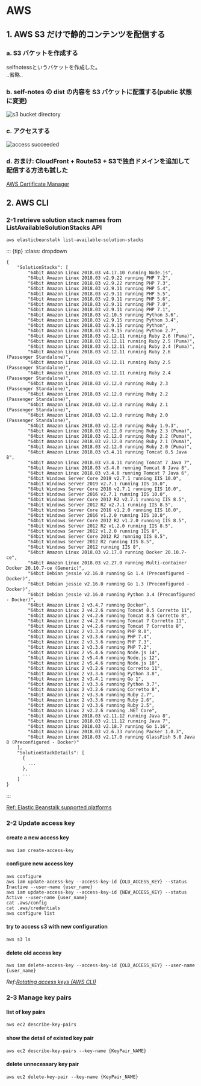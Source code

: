 # AWS

## 1. AWS S3 だけで静的コンテンツを配信する

### a. S3 バケットを作成する

selfnotessというバケットを作成した。  
..省略..

### b. self-notes の dist の内容を S3 バケットに配置する(public 状態に変更)

![s3 bucket directory](../img/cloud-publicly_accessible_suituation.png)

### c. アクセスする

![access succeeded](../img/cloud-success.png)

### d. おまけ: CloudFront + Route53 + S3で独自ドメインを追加して配信する方法も試した

[AWS Certificate Manager](https://us-west-2.console.aws.amazon.com/acm/home?region=us-west-2#/firstrun/)

## 2. AWS CLI

### 2-1 retrieve solution stack names from ListAvailableSolutionStacks API

```
aws elasticbeanstalk list-available-solution-stacks
```

::: {tip}
:class: dropdown
```
{
    "SolutionStacks": [
        "64bit Amazon Linux 2018.03 v4.17.10 running Node.js",
        "64bit Amazon Linux 2018.03 v2.9.22 running PHP 7.2",
        "64bit Amazon Linux 2018.03 v2.9.22 running PHP 7.3",
        "64bit Amazon Linux 2018.03 v2.9.11 running PHP 5.4",
        "64bit Amazon Linux 2018.03 v2.9.11 running PHP 5.5",
        "64bit Amazon Linux 2018.03 v2.9.11 running PHP 5.6",
        "64bit Amazon Linux 2018.03 v2.9.11 running PHP 7.0",
        "64bit Amazon Linux 2018.03 v2.9.11 running PHP 7.1",
        "64bit Amazon Linux 2018.03 v2.10.5 running Python 3.6",
        "64bit Amazon Linux 2018.03 v2.9.15 running Python 3.4",
        "64bit Amazon Linux 2018.03 v2.9.15 running Python",
        "64bit Amazon Linux 2018.03 v2.9.15 running Python 2.7",
        "64bit Amazon Linux 2018.03 v2.12.11 running Ruby 2.6 (Puma)",
        "64bit Amazon Linux 2018.03 v2.12.11 running Ruby 2.5 (Puma)",
        "64bit Amazon Linux 2018.03 v2.12.11 running Ruby 2.4 (Puma)",
        "64bit Amazon Linux 2018.03 v2.12.11 running Ruby 2.6 (Passenger Standalone)",
        "64bit Amazon Linux 2018.03 v2.12.11 running Ruby 2.5 (Passenger Standalone)",
        "64bit Amazon Linux 2018.03 v2.12.11 running Ruby 2.4 (Passenger Standalone)",
        "64bit Amazon Linux 2018.03 v2.12.0 running Ruby 2.3 (Passenger Standalone)",
        "64bit Amazon Linux 2018.03 v2.12.0 running Ruby 2.2 (Passenger Standalone)",
        "64bit Amazon Linux 2018.03 v2.12.0 running Ruby 2.1 (Passenger Standalone)",
        "64bit Amazon Linux 2018.03 v2.12.0 running Ruby 2.0 (Passenger Standalone)",
        "64bit Amazon Linux 2018.03 v2.12.0 running Ruby 1.9.3",
        "64bit Amazon Linux 2018.03 v2.12.0 running Ruby 2.3 (Puma)",
        "64bit Amazon Linux 2018.03 v2.12.0 running Ruby 2.2 (Puma)",
        "64bit Amazon Linux 2018.03 v2.12.0 running Ruby 2.1 (Puma)",
        "64bit Amazon Linux 2018.03 v2.12.0 running Ruby 2.0 (Puma)",
        "64bit Amazon Linux 2018.03 v3.4.11 running Tomcat 8.5 Java 8",
        "64bit Amazon Linux 2018.03 v3.4.11 running Tomcat 7 Java 7",
        "64bit Amazon Linux 2018.03 v3.4.0 running Tomcat 8 Java 8",
        "64bit Amazon Linux 2018.03 v3.4.0 running Tomcat 7 Java 6",
        "64bit Windows Server Core 2019 v2.7.1 running IIS 10.0",
        "64bit Windows Server 2019 v2.7.1 running IIS 10.0",
        "64bit Windows Server Core 2016 v2.7.1 running IIS 10.0",
        "64bit Windows Server 2016 v2.7.1 running IIS 10.0",
        "64bit Windows Server Core 2012 R2 v2.7.1 running IIS 8.5",
        "64bit Windows Server 2012 R2 v2.7.1 running IIS 8.5",
        "64bit Windows Server Core 2016 v1.2.0 running IIS 10.0",
        "64bit Windows Server 2016 v1.2.0 running IIS 10.0",
        "64bit Windows Server Core 2012 R2 v1.2.0 running IIS 8.5",
        "64bit Windows Server 2012 R2 v1.2.0 running IIS 8.5",
        "64bit Windows Server 2012 v1.2.0 running IIS 8",
        "64bit Windows Server Core 2012 R2 running IIS 8.5",
        "64bit Windows Server 2012 R2 running IIS 8.5",
        "64bit Windows Server 2012 running IIS 8",
        "64bit Amazon Linux 2018.03 v2.17.0 running Docker 20.10.7-ce",
        "64bit Amazon Linux 2018.03 v2.27.0 running Multi-container Docker 20.10.7-ce (Generic)",
        "64bit Debian jessie v2.16.0 running Go 1.4 (Preconfigured - Docker)",
        "64bit Debian jessie v2.16.0 running Go 1.3 (Preconfigured - Docker)",
        "64bit Debian jessie v2.16.0 running Python 3.4 (Preconfigured - Docker)",
        "64bit Amazon Linux 2 v3.4.7 running Docker",
        "64bit Amazon Linux 2 v4.2.6 running Tomcat 8.5 Corretto 11",
        "64bit Amazon Linux 2 v4.2.6 running Tomcat 8.5 Corretto 8",
        "64bit Amazon Linux 2 v4.2.6 running Tomcat 7 Corretto 11",
        "64bit Amazon Linux 2 v4.2.6 running Tomcat 7 Corretto 8",
        "64bit Amazon Linux 2 v3.3.6 running PHP 8.0",
        "64bit Amazon Linux 2 v3.3.6 running PHP 7.4",
        "64bit Amazon Linux 2 v3.3.6 running PHP 7.3",
        "64bit Amazon Linux 2 v3.3.6 running PHP 7.2",
        "64bit Amazon Linux 2 v5.4.6 running Node.js 14",
        "64bit Amazon Linux 2 v5.4.6 running Node.js 12",
        "64bit Amazon Linux 2 v5.4.6 running Node.js 10",
        "64bit Amazon Linux 2 v3.2.6 running Corretto 11",
        "64bit Amazon Linux 2 v3.3.6 running Python 3.8",
        "64bit Amazon Linux 2 v3.4.1 running Go 1",
        "64bit Amazon Linux 2 v3.3.6 running Python 3.7",
        "64bit Amazon Linux 2 v3.2.6 running Corretto 8",
        "64bit Amazon Linux 2 v3.3.6 running Ruby 2.7",
        "64bit Amazon Linux 2 v3.3.6 running Ruby 2.6",
        "64bit Amazon Linux 2 v3.3.6 running Ruby 2.5",
        "64bit Amazon Linux 2 v2.2.6 running .NET Core",
        "64bit Amazon Linux 2018.03 v2.11.12 running Java 8",
        "64bit Amazon Linux 2018.03 v2.11.12 running Java 7",
        "64bit Amazon Linux 2018.03 v2.18.7 running Go 1.16",
        "64bit Amazon Linux 2018.03 v2.6.33 running Packer 1.0.3",
        "64bit Amazon Linux 2018.03 v2.17.0 running GlassFish 5.0 Java 8 (Preconfigured - Docker)"
    ],
    "SolutionStackDetails": [
      {
        ...
      },
      ...
    ]
}
```

:::

[Ref: Elastic Beanstalk supported platforms](https://docs.aws.amazon.com/elasticbeanstalk/latest/dg/concepts.platforms.html)

### 2-2 Update access key

#### create a new access key

```
aws iam create-access-key
```

#### configure new access key

```
aws configure
aws iam update-access-key --access-key-id {OLD_ACCESS_KEY} --status Inactive --user-name {user_name}
aws iam update-access-key --access-key-id {NEW_ACCESS_KEY} --status Active --user-name {user_name}
cat .aws/config
cat .aws/credentials
aws configure list
```

#### try to access s3 with new configuration

```
aws s3 ls
```

#### delete old access key

```
aws iam delete-access-key --access-key-id {OLD_ACCESS_KEY} --user-name {user_name}
```

*Ref:[Rotating access keys (AWS CLI)](https://docs.aws.amazon.com/ja_jp/IAM/latest/UserGuide/id_credentials_access-keys.html#rotating_access_keys_cli)*

### 2-3 Manage key pairs

#### list of key pairs

```
aws ec2 describe-key-pairs
```

#### show the detail of existed key pair

```
aws ec2 describe-key-pairs --key-name {KeyPair_NAME}
```

#### delete unnecessary key pair

```
aws ec2 delete-key-pair --key-name {KeyPair_NAME}
```
